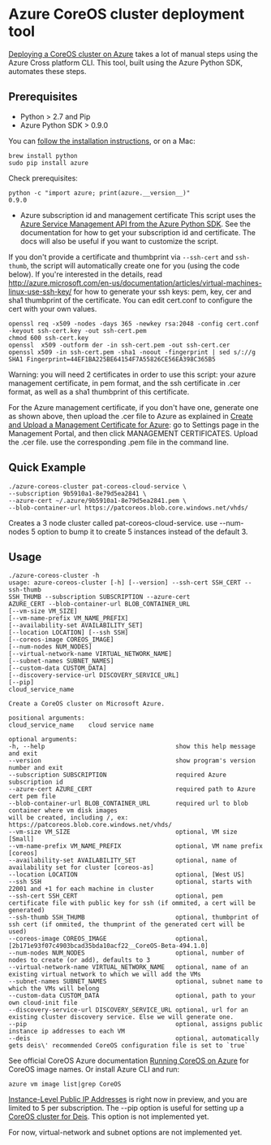 # Azure CoreOS cluster deployment tool

[Deploying a CoreOS cluster on Azure](../../../master/coreos/cloud-init/README.md) takes a lot of manual steps using the Azure Cross platform CLI. This tool, built using the Azure Python SDK, automates these steps.

## Prerequisites

* Python > 2.7 and Pip
* Azure Python SDK > 0.9.0

You can [follow the installation instructions](http://azure.microsoft.com/en-us/documentation/articles/python-how-to-install/), or on a Mac:
```
brew install python
sudo pip install azure
```

Check prerequisites:
```
python -c "import azure; print(azure.__version__)"
0.9.0
```

* Azure subscription id and management certificate
This script uses the [Azure Service Management API from the Azure Python SDK](http://azure.microsoft.com/en-us/documentation/articles/cloud-services-python-how-to-use-service-management/). See the documentation for how to get your subscription id and certificate. The docs will also be useful  if you want to customize the script.

If you don't provide a certificate and thumbprint via `--ssh-cert` and `ssh-thumb`, the script will automatically create one for you (using the code below). If you're interested in the details, read http://azure.microsoft.com/en-us/documentation/articles/virtual-machines-linux-use-ssh-key/ for how to generate your ssh keys: pem, key, cer and sha1 thumbprint of the certificate. You can edit cert.conf to configure the cert with your own values.
```
openssl req -x509 -nodes -days 365 -newkey rsa:2048 -config cert.conf -keyout ssh-cert.key -out ssh-cert.pem
chmod 600 ssh-cert.key
openssl  x509 -outform der -in ssh-cert.pem -out ssh-cert.cer
openssl x509 -in ssh-cert.pem -sha1 -noout -fingerprint | sed s/://g
SHA1 Fingerprint=44EF1BA225BE64154F7A55826CE56EA398C365B5
```

Warning: you will need 2 certificates in order to use this script: your azure management certificate, in pem format, and the ssh certificate in .cer format, as well as a sha1 thumbprint of this certificate.

For the Azure management certificate, if you don't have one, generate one as shown above, then upload the .cer file to Azure as explained in [Create and Upload a Management Certificate for Azure](http://msdn.microsoft.com/en-us/library/azure/gg551722.aspx): go to Settings page in the Management Portal, and then click MANAGEMENT CERTIFICATES. Upload the .cer file. use the corresponding .pem file in the command line.

## Quick Example

```
./azure-coreos-cluster pat-coreos-cloud-service \
--subscription 9b5910a1-8e79d5ea2841 \
--azure-cert ~/.azure/9b5910a1-8e79d5ea2841.pem \
--blob-container-url https://patcoreos.blob.core.windows.net/vhds/
```

Creates a 3 node cluster called pat-coreos-cloud-service.
use --num-nodes 5 option to bump it to create 5 instances instead of the default 3.

## Usage

```
./azure-coreos-cluster -h
usage: azure-coreos-cluster [-h] [--version] --ssh-cert SSH_CERT --ssh-thumb
SSH_THUMB --subscription SUBSCRIPTION --azure-cert
AZURE_CERT --blob-container-url BLOB_CONTAINER_URL
[--vm-size VM_SIZE]
[--vm-name-prefix VM_NAME_PREFIX]
[--availability-set AVAILABILITY_SET]
[--location LOCATION] [--ssh SSH]
[--coreos-image COREOS_IMAGE]
[--num-nodes NUM_NODES]
[--virtual-network-name VIRTUAL_NETWORK_NAME]
[--subnet-names SUBNET_NAMES]
[--custom-data CUSTOM_DATA]
[--discovery-service-url DISCOVERY_SERVICE_URL]
[--pip]
cloud_service_name

Create a CoreOS cluster on Microsoft Azure.

positional arguments:
cloud_service_name    cloud service name

optional arguments:
-h, --help                                    show this help message and exit
--version                                     show program's version number and exit
--subscription SUBSCRIPTION                   required Azure subscription id
--azure-cert AZURE_CERT                       required path to Azure cert pem file
--blob-container-url BLOB_CONTAINER_URL       required url to blob container where vm disk images
will be created, including /, ex: https://patcoreos.blob.core.windows.net/vhds/
--vm-size VM_SIZE                             optional, VM size [Small]
--vm-name-prefix VM_NAME_PREFIX               optional, VM name prefix [coreos]
--availability-set AVAILABILITY_SET           optional, name of availability set for cluster [coreos-as]
--location LOCATION                           optional, [West US]
--ssh SSH                                     optional, starts with 22001 and +1 for each machine in cluster
--ssh-cert SSH_CERT                           optional, pem certificate file with public key for ssh (if ommited, a cert will be generated)
--ssh-thumb SSH_THUMB                         optional, thumbprint of ssh cert (if ommited, the thumprint of the generated cert will be used)
--coreos-image COREOS_IMAGE                   optional, [2b171e93f07c4903bcad35bda10acf22__CoreOS-Beta-494.1.0]
--num-nodes NUM_NODES                         optional, number of nodes to create (or add), defaults to 3
--virtual-network-name VIRTUAL_NETWORK_NAME   optional, name of an existing virtual network to which we will add the VMs
--subnet-names SUBNET_NAMES                   optional, subnet name to which the VMs will belong
--custom-data CUSTOM_DATA                     optional, path to your own cloud-init file
--discovery-service-url DISCOVERY_SERVICE_URL optional, url for an existing cluster discovery service. Else we will generate one.
--pip                                         optional, assigns public instance ip addresses to each VM
--deis                                        optional, automatically gets deis\' recommended CoreOS configuration file is set to `true`
```

See official CoreOS Azure documentation [Running CoreOS on Azure](https://coreos.com/docs/running-coreos/cloud-providers/azure/) for CoreOS image names. Or install Azure CLI and run:
```
azure vm image list|grep CoreOS
```

[Instance-Level Public IP Addresses](http://msdn.microsoft.com/en-us/library/azure/dn690118.aspx) is right now in preview, and you are limited to 5 per subscription. The --pip option is useful for setting up a [CoreOS cluster for Deis](../../../master/coreos/deis/README.md). This option is not implemented yet.

For now, virtual-network and subnet options are not implemented yet.
